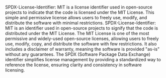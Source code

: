 SPDX-License-Identifier: MIT is a license identifier used in open-source projects to indicate that the code is licensed under the MIT License. This simple and permissive license allows users to freely use, modify, and distribute the software with minimal restrictions.
SPDX-License-Identifier: MIT is an identifier used in open-source projects to signify that the code is distributed under the MIT License. The MIT License is one of the most permissive and widely-used open-source licenses, allowing users to freely use, modify, copy, and distribute the software with few restrictions. It also includes a disclaimer of warranty, meaning the software is provided "as-is" without any guarantees. The SPDX (Software Package Data Exchange) identifier simplifies license management by providing a standardized way to reference the license, ensuring clarity and consistency in software licensing.
